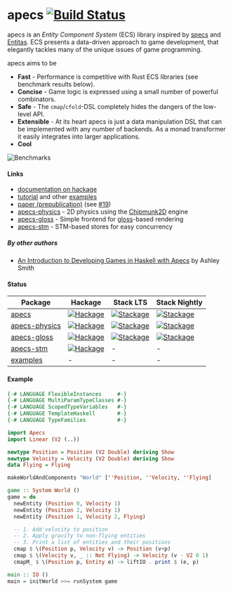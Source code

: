 # apecs [![Build Status](https://travis-ci.org/jonascarpay/apecs.svg?branch=master)](https://travis-ci.org/jonascarpay/apecs)
apecs is an _Entity Component System_ (ECS) library inspired by [specs](https://github.com/slide-rs/specs) and [Entitas](https://github.com/sschmid/Entitas-CSharp).
ECS presents a data-driven approach to game development, that elegantly tackles many of the unique issues of game programming.

apecs aims to be
* **Fast** - Performance is competitive with Rust ECS libraries (see benchmark results below).
* **Concise** - Game logic is expressed using a small number of powerful combinators.
* **Safe** - The `cmap`/`cfold`-DSL completely hides the dangers of the low-level API.
* **Extensible** - At its heart apecs is just a data manipulation DSL that can be implemented with any number of backends. As a monad transformer it easily integrates into larger applications.
* **Cool**

![Benchmarks](apecs/bench/chart.png)

#### Links
- [documentation on hackage](https://hackage.haskell.org/package/apecs/docs/Apecs.html)
- [tutorial](../examples/Shmup.md) and other [examples](../examples/)
- [paper (prepublication)](../apecs/prepub.pdf) (see [#19](https://github.com/jonascarpay/apecs/issues/19))
- [apecs-physics](../apecs-physics/) - 2D physics using the [Chipmunk2D](https://github.com/slembcke/Chipmunk2D) engine
- [apecs-gloss](../apecs-gloss/) - Simple frontend for [gloss](http://hackage.haskell.org/package/gloss)-based rendering
- [apecs-stm](../apecs-stm/) - STM-based stores for easy concurrency

##### By other authors
- [An Introduction to Developing Games in Haskell with Apecs](https://blog.aas.sh/posts/2018-09-10-Making-A-Game-With-Haskell-And-Apecs/) by Ashley Smith

#### Status
| Package | Hackage | Stack LTS | Stack Nightly |
|---|---|---|---|
| [apecs](apecs/) | [![Hackage](https://img.shields.io/hackage/v/apecs.svg)](https://hackage.haskell.org/package/apecs) | [![Stackage](https://www.stackage.org/package/apecs/badge/lts?label=lts)](https://www.stackage.org/package/apecs) | [![Stackage](https://www.stackage.org/package/apecs/badge/nightly?label=nightly)](https://www.stackage.org/package/apecs)
| [apecs-physics](apecs-physics/) |  [![Hackage](https://img.shields.io/hackage/v/apecs-physics.svg)](https://hackage.haskell.org/package/apecs-physics) | [![Stackage](https://www.stackage.org/package/apecs-physics/badge/lts?label=lts)](https://www.stackage.org/package/apecs-physics) | [![Stackage](https://www.stackage.org/package/apecs-physics/badge/nightly?label=nightly)](https://www.stackage.org/package/apecs-physics) |
| [apecs-gloss](apecs-gloss/) | [![Hackage](https://img.shields.io/hackage/v/apecs-gloss.svg)](https://hackage.haskell.org/package/apecs-gloss) | [![Stackage](https://www.stackage.org/package/apecs-gloss/badge/lts?label=lts)](https://www.stackage.org/package/apecs-gloss) | [![Stackage](https://www.stackage.org/package/apecs-gloss/badge/nightly?label=nightly)](https://www.stackage.org/package/apecs-gloss) |
| [apecs-stm](apecs-stm/) | [![Hackage](https://img.shields.io/hackage/v/apecs-stm.svg)](https://hackage.haskell.org/package/apecs-stm) | - | - |
| [examples](examples/) | - | - | - |

#### Example
```haskell
{-# LANGUAGE FlexibleInstances     #-}
{-# LANGUAGE MultiParamTypeClasses #-}
{-# LANGUAGE ScopedTypeVariables   #-}
{-# LANGUAGE TemplateHaskell       #-}
{-# LANGUAGE TypeFamilies          #-}

import Apecs
import Linear (V2 (..))

newtype Position = Position (V2 Double) deriving Show
newtype Velocity = Velocity (V2 Double) deriving Show
data Flying = Flying

makeWorldAndComponents "World" [''Position, ''Velocity, ''Flying]

game :: System World ()
game = do
  newEntity (Position 0, Velocity 1)
  newEntity (Position 2, Velocity 1)
  newEntity (Position 1, Velocity 2, Flying)

  -- 1. Add velocity to position
  -- 2. Apply gravity to non-flying entities
  -- 3. Print a list of entities and their positions
  cmap $ \(Position p, Velocity v) -> Position (v+p)
  cmap $ \(Velocity v, _ :: Not Flying) -> Velocity (v - V2 0 1)
  cmapM_ $ \(Position p, Entity e) -> liftIO . print $ (e, p)

main :: IO ()
main = initWorld >>= runSystem game
```
